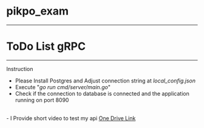# pikpo_exam
***
# ToDo List gRPC
***
Instruction
- Please Install Postgres and Adjust connection string at <i>local_config.json</i> 
- Execute "<i>go run cmd/server/main.go</i>"
- Check if the connection to database is connected and the application running on port 8090
<br>
- I Provide short video to test my api
<a href="https://onedrive.live.com/embed?cid=BFF96D13E4332487&resid=BFF96D13E4332487%2162951&authkey=AD_iJFaoMQ9n9Wo">One Drive Link</a>